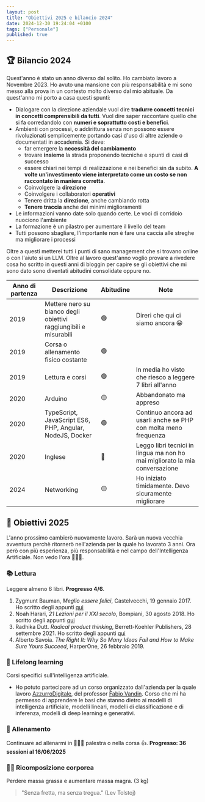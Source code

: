 ```yaml
---
layout: post
title: "Obiettivi 2025 e bilancio 2024"
date: 2024-12-30 19:24:04 +0100
tags: ["Personale"]
published: true
---
```


## 🏆 Bilancio 2024

Quest'anno è stato un anno diverso dal solito. Ho cambiato lavoro a Novembre 2023. Ho avuto una mansione con più responsabilità e mi sono messo alla prova in un contesto molto diverso dal mio abituale. Da quest'anno mi porto a casa questi spunti:

- Dialogare con la direzione aziendale vuol dire **tradurre concetti tecnici in concetti comprensibili da tutti**. Vuol dire saper raccontare quello che si fa corredandolo con **numeri e soprattutto costi e benefici**.
- Ambienti con processi, o addirittura senza non possono essere rivoluzionati semplicemente portando casi d'uso di altre aziende o documentati in accademia. Si deve:
  - far emergere la **necessità del cambiamento**
  - trovare **insieme** la strada proponendo tecniche e spunti di casi di successo
  - essere chiari nei tempi di realizzazione e nei benefici sin da subito. **A volte un'investimento viene interpretato come un costo se non raccontato in maniera corretta**.
  - Coinvolgere la **direzione**
  - Coinvolgere i collaboratori **operativi**
  - Tenere dritta la **direzione**, anche cambiando rotta
  - **Tenere traccia** anche dei minimi miglioramenti
- Le informazioni vanno date solo quando certe. Le voci di corridoio nuociono l'ambiente
- La formazione è un pilastro per aumentare il livello del team
- Tutti possono sbagliare, l'importante non è fare una caccia alle streghe ma migliorare i processi

Oltre a questi metterei tutti i punti di sano management che si trovano online o con l'aiuto si un LLM. Oltre al lavoro quest'anno voglio provare a rivedere cosa ho scritto in questi anni di bloggin per capire se gli obiettivi che mi sono dato sono diventati abitudini consolidate oppure no.

| Anno di partenza | Descrizione | Abitudine | Note  |
| --- | --- | --- | --- |
| 2019 | Mettere nero su bianco degli obiettivi raggiungibili e misurabili | 🟢 | Direri che qui ci siamo ancora 😁 |
| 2019 | Corsa o allenamento fisico costante | 🟢 |  |
| 2019 | Lettura e corsi | 🟢 | In media ho visto che riesco a leggere 7 libri all'anno |
| 2020 | Arduino | 🟡 | Abbandonato ma appreso |
| 2020 | TypeScript, JavaScript ES6, PHP, Angular, NodeJS, Docker | 🟢 | Continuo ancora ad usarli anche se PHP con molta meno frequenza |
| 2020 | Inglese | 🔴 | Leggo libri tecnici in lingua ma non ho mai migliorato la mia conversazione |
| 2024 | Networking | 🟡 | Ho iniziato timidamente. Devo sicuramente migliorare |

## 🎯 Obiettivi 2025

L'anno prossimo cambierò nuovamente lavoro. Sarà un nuova vecchia avventura perchè ritornerò nell'azienda per la quale ho lavorato 3 anni. Ora però con più esperienza, più responsabilità e nel campo dell'Intelligenza Artificiale. Non vedo l'ora 🚀🚀🚀.

### 📚 Lettura

Leggere almeno 6 libri. **Progresso 4/6**.

1. Zygmunt Bauman, _Meglio essere felici_, Castelvecchi, 19 gennaio 2017. Ho scritto degli appunti [qui](../2025-02-01-meglio-essere-felici)
2. Noah Harari, _21 Lezioni per il XXI secolo_, Bompiani, 30 agosto 2018. Ho scritto degli appunti [qui](../2025-03-31-21-lezioni-per-il-xxi-secolo)
3. Radhika Dutt. _Radical product thinking_, Berrett-Koehler Publishers, 28 settembre 2021. Ho scritto degli appunti [qui](../2025-06-01-radical-product-thinking)
4. Alberto Savoia. _The Right It: Why So Many Ideas Fail and How to Make Sure Yours Succeed_, HarperOne, 26 febbraio 2019.

### 🚀 Lifelong learning

Corsi specifici sull'intelligenza artificiale.

- Ho potuto partecipare ad un corso organizzato dall'azienda per la quale lavoro [AzzurroDigitale](https://www.azzurrodigitale.com/), del professor [Fabio Vandin](https://www.dei.unipd.it/~vandinfa/). Corso che mi ha permesso di apprendere le basi che stanno dietro ai modelli di intelligenza artificiale, modelli lineari, modelli di classificazione e di inferenza, modelli di deep learning e generativi.

### 🏃 Allenamento

Continuare ad allenarmi in 🏋🏽‍♀️ palestra o nella corsa 👍. **Progresso: 36 sessioni al 16/06/2025**

### 🏋️‍♀️ Ricomposizione corporea

Perdere massa grassa e aumentare massa magra. (3 kg)

> "Senza fretta, ma senza tregua." (Lev Tolstoj)
